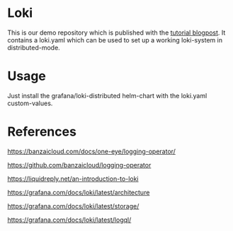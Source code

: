 # Loki

This is our demo repository which is published with the [tutorial blogpost](https://liquidreply.net/an-introduction-to-loki).
It contains a loki.yaml which can be used to set up a working loki-system in distributed-mode.

# Usage

Just install the grafana/loki-distributed helm-chart with the loki.yaml custom-values. 

# References
https://banzaicloud.com/docs/one-eye/logging-operator/

https://github.com/banzaicloud/logging-operator

https://liquidreply.net/an-introduction-to-loki

https://grafana.com/docs/loki/latest/architecture

https://grafana.com/docs/loki/latest/storage/

https://grafana.com/docs/loki/latest/logql/
